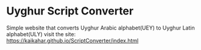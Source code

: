 # Uyghur Script Converter
 Simple website that converts Uyghur Arabic alphabet(UEY) to Uyghur Latin alphabet(ULY)
visit the site: https://kaikahar.github.io/ScriptConverter/index.html
